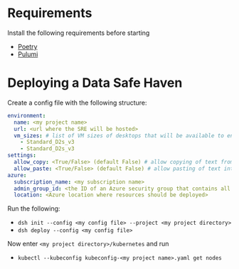 # Requirements
Install the following requirements before starting

- [Poetry](https://python-poetry.org/docs/#installation)
- [Pulumi](https://www.pulumi.com/docs/get-started/install/)

# Deploying a Data Safe Haven
Create a config file with the following structure:

```yaml
environment:
  name: <my project name>
  url: <url where the SRE will be hosted>
  vm_sizes: # list of VM sizes of desktops that will be available to end users
    - Standard_D2s_v3
    - Standard_D2s_v3
settings:
  allow_copy: <True/False> (default False) # allow copying of text from the environment
  allow_paste: <True/False> (default False) # allow pasting of text into the environment
azure:
  subscription_name: <my subscription name>
  admin_group_id: <the ID of an Azure security group that contains all administrators>
  location: <Azure location where resources should be deployed>
```

Run the following:

- `dsh init --config <my config file> --project <my project directory>`
- `dsh deploy --config <my config file>`

Now enter `<my project directory>/kubernetes` and run

- `kubectl --kubeconfig kubeconfig-<my project name>.yaml get nodes`